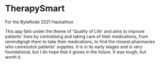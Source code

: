 # TherapySmart
For the ByteKode 2021 Hackathon

This app falls under the theme of 'Quality of Life' and aims to improve patients' lives by centralising and taking care of hteir medications, from remindigngh them to take 
their medications, to find the closest pharmacies who canresotck patients' supplies. It is in its early stages and is very foundational, but I do hope that it grows in the future.
It was tough, but worth it.

